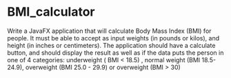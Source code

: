 # BMI_calculator
Write a JavaFX application that will calculate Body Mass Index (BMI) for people. 
It must be able to accept as input weights (in pounds or kilos), and height (in inches or centimeters). 
The application should have a calculate button, and should display the result as well as if the data puts the person in one of 4 categories: 
underweight ( BMI < 18.5) , normal weight (BMI 18.5-24.9), overweight (BMI 25.0 - 29.9) or overweight (BMI > 30)
